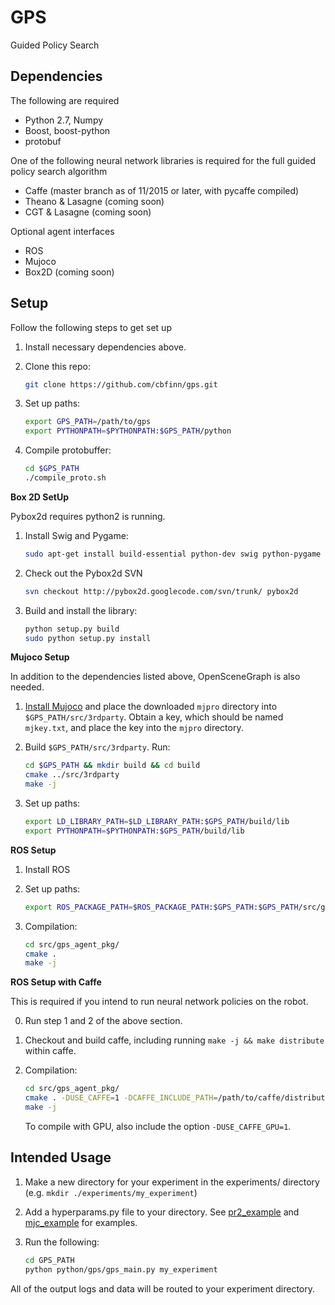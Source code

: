 GPS
======
Guided Policy Search

## Dependencies
The following are required
* Python 2.7, Numpy
* Boost, boost-python
* protobuf

One of the following neural network libraries is required for the full guided policy search algorithm
* Caffe (master branch as of 11/2015 or later, with pycaffe compiled)
* Theano & Lasagne (coming soon)
* CGT & Lasagne (coming soon)

Optional agent interfaces
* ROS
* Mujoco
* Box2D (coming soon)

## Setup
Follow the following steps to get set up

1. Install necessary dependencies above.

2. Clone this repo:

    ```sh
    git clone https://github.com/cbfinn/gps.git
    ```

3. Set up paths:

    ```sh
    export GPS_PATH=/path/to/gps
    export PYTHONPATH=$PYTHONPATH:$GPS_PATH/python
    ```

4. Compile protobuffer:

    ```sh
    cd $GPS_PATH
    ./compile_proto.sh
    ```
**Box 2D SetUp**

Pybox2d requires python2 is running.

1. Install Swig and Pygame:

    ```sh
    sudo apt-get install build-essential python-dev swig python-pygame subversion
    ```
2. Check out the Pybox2d SVN

    ```sh
    svn checkout http://pybox2d.googlecode.com/svn/trunk/ pybox2d
    ```

3. Build and install the library:

    ```sh
    python setup.py build
    sudo python setup.py install
    ```
**Mujoco Setup**

In addition to the dependencies listed above, OpenSceneGraph is also needed.

1. [Install Mujoco](https://www.roboti.us/) and place the downloaded `mjpro` directory into `$GPS_PATH/src/3rdparty`. Obtain a key, which should be named `mjkey.txt`, and place the key into the `mjpro` directory.

2. Build `$GPS_PATH/src/3rdparty`. Run:
    ```sh
    cd $GPS_PATH && mkdir build && cd build
    cmake ../src/3rdparty
    make -j
    ```

3. Set up paths:
    ```sh
    export LD_LIBRARY_PATH=$LD_LIBRARY_PATH:$GPS_PATH/build/lib
    export PYTHONPATH=$PYTHONPATH:$GPS_PATH/build/lib
    ```


**ROS Setup**

1. Install ROS

2. Set up paths:

    ```sh
    export ROS_PACKAGE_PATH=$ROS_PACKAGE_PATH:$GPS_PATH:$GPS_PATH/src/gps_agent_pkg
    ```
3. Compilation:

    ```sh
    cd src/gps_agent_pkg/
    cmake .
    make -j
    ```

**ROS Setup with Caffe**

This is required if you intend to run neural network policies on the robot.

0. Run step 1 and 2 of the above section.

1. Checkout and build caffe, including running `make -j && make distribute` within caffe.

2. Compilation:

    ```sh
    cd src/gps_agent_pkg/
    cmake . -DUSE_CAFFE=1 -DCAFFE_INCLUDE_PATH=/path/to/caffe/distribute/include -DCAFFE_LIBRARY_PATH=/path/to/caffe/build/lib
    make -j
    ```

    To compile with GPU, also include the option `-DUSE_CAFFE_GPU=1`.

## Intended Usage
1. Make a new directory for your experiment in the experiments/ directory (e.g. `mkdir ./experiments/my_experiment`)

2. Add a hyperparams.py file to your directory. See [pr2_example](https://github.com/cbfinn/gps/blob/master/experiments/pr2_example/hyperparams.py) and [mjc_example](https://github.com/cbfinn/gps/blob/master/experiments/mjc_example/hyperparams.py) for examples.

3. Run the following:
    ```sh
    cd GPS_PATH
    python python/gps/gps_main.py my_experiment
    ```

All of the output logs and data will be routed to your experiment directory.
